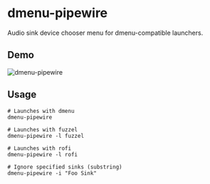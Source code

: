 # dmenu-pipewire

Audio sink device chooser menu for dmenu-compatible launchers.

## Demo

![dmenu-pipewire](https://github.com/hvitoi/dmenu-pipewire/assets/44772383/6047c6b9-6e49-46fd-987b-e15dedb304f2)


## Usage

```shell
# Launches with dmenu
dmenu-pipewire

# Launches with fuzzel
dmenu-pipewire -l fuzzel

# Launches with rofi
dmenu-pipewire -l rofi

# Ignore specified sinks (substring)
dmenu-pipewire -i "Foo Sink"
```

